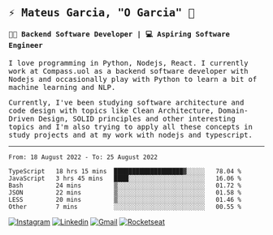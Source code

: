 
<samp>
  
## ⚡ Mateus Garcia, "O Garcia" :rocket: 
  

#### 👨‍💻 Backend Software Developer | 💻 Aspiring Software Engineer

  
I love programming in Python, Nodejs, React. I currently work at Compass.uol as a backend software developer with Nodejs and occasionally play with Python to learn a bit of machine learning and NLP.

  
Currently, I've been studying software architecture and code design with topics like Clean Architecture, Domain-Driven Design, SOLID principles and other interesting topics and I'm also trying to apply all these concepts in study projects and at my work with nodejs and typescript.

---

<!--START_SECTION:waka-->

```text
From: 18 August 2022 - To: 25 August 2022

TypeScript   18 hrs 15 mins  ███████████████████▓░░░░░   78.04 %
JavaScript   3 hrs 45 mins   ████░░░░░░░░░░░░░░░░░░░░░   16.06 %
Bash         24 mins         ▒░░░░░░░░░░░░░░░░░░░░░░░░   01.72 %
JSON         22 mins         ▒░░░░░░░░░░░░░░░░░░░░░░░░   01.58 %
LESS         20 mins         ▒░░░░░░░░░░░░░░░░░░░░░░░░   01.46 %
Other        7 mins          ░░░░░░░░░░░░░░░░░░░░░░░░░   00.55 %
```

<!--END_SECTION:waka-->
  
</samp>

[![Instagram](https://img.shields.io/badge/-Mateus%20Garcia-c080ff?style=flat-square&labelColor=c080ff&logo=instagram&logoColor=white&link=https://www.instagram.com/mpg.x)](https://www.instagram.com/mpg.x) 
[![Linkedin](https://img.shields.io/badge/-Mateus%20Garcia-c080ff?style=flat-square&logo=Linkedin&logoColor=white&link=https://www.linkedin.com/in/mpgxc)](https://www.linkedin.com/in/mpgxc) 
[![Gmail](https://img.shields.io/badge/-mpgx5.c@gmail.com-c080ff?style=flat-square&logo=Gmail&logoColor=white&link=mailto:diego.schell.f@gmail.com)](mailto:mpgx5.c@gmail.com)
[![Rocketseat](https://img.shields.io/badge/-Rocketseat%20Profile-c080ff?style=flat-square&labelColor=c080ff&logoColor=white&link=https://app.rocketseat.com.br/me/mpgxc)](https://app.rocketseat.com.br/me/mpgxc)
